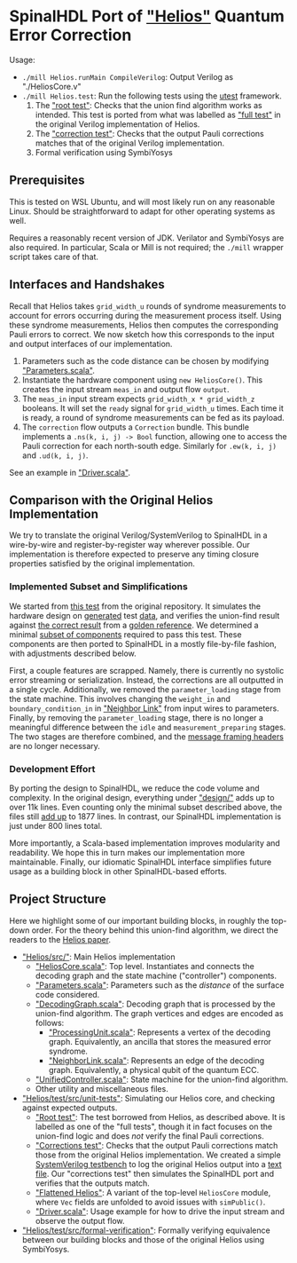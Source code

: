 # SpinalHDL Port of ["Helios"](https://github.com/NamiLiy/Helios_scalable_QEC) Quantum Error Correction

Usage:
* `./mill Helios.runMain CompileVerilog`: Output Verilog as "./HeliosCore.v"
* `./mill Helios.test`: Run the following tests using the [utest](https://github.com/com-lihaoyi/utest) framework.
    1. The ["root test"](./Helios/test/src/RootTest.scala): Checks that the union find algorithm works as intended.
    This test is ported from what was labelled as ["full test"](https://github.com/ethanlee515/Helios_scalable_QEC/blob/make-test/test_benches/full_tests/single_FPGA_FIFO_verification_test_rsc.sv) in the original Verilog implementation of Helios.
    1. The ["correction test"](./Helios/test/src/CorrectionTest.scala): Checks that the output Pauli corrections matches that of the original Verilog implementation.
    1. Formal verification using SymbiYosys

## Prerequisites

This is tested on WSL Ubuntu, and will most likely run on any reasonable Linux.
Should be straightforward to adapt for other operating systems as well.

Requires a reasonably recent version of JDK.
Verilator and SymbiYosys are also required.
In particular, Scala or Mill is not required;
the `./mill` wrapper script takes care of that.

## Interfaces and Handshakes

Recall that Helios takes `grid_width_u` rounds of syndrome measurements to account for errors occurring during the measurement process itself.
Using these syndrome measurements, Helios then computes the corresponding Pauli errors to correct.
We now sketch how this corresponds to the input and output interfaces of our implementation.
1. Parameters such as the code distance can be chosen by modifying ["Parameters.scala"](./Helios/src/Parameters.scala).
2. Instantiate the hardware component using `new HeliosCore()`. This creates the input stream `meas_in` and output flow `output`.
3. The `meas_in` input stream expects `grid_width_x * grid_width_z` booleans.
   It will set the `ready` signal for `grid_width_u` times.
   Each time it is ready, a round of syndrome measurements can be fed as its payload.
4. The `correction` flow outputs a `Correction` bundle.
   This bundle implements a `.ns(k, i, j) -> Bool` function, allowing one to access the Pauli correction for each north-south edge.
   Similarly for `.ew(k, i, j)` and `.ud(k, i, j)`.

See an example in ["Driver.scala"](./Helios/test/src/Driver.scala).

## Comparison with the Original Helios Implementation

We try to translate the original Verilog/SystemVerilog to SpinalHDL in a wire-by-wire and register-by-register way wherever possible.
Our implementation is therefore expected to preserve any timing closure properties satisfied by the original implementation.

### Implemented Subset and Simplifications

We started from [this test](https://github.com/ethanlee515/Helios_scalable_QEC/blob/make-test/test_benches/full_tests/single_FPGA_FIFO_verification_test_rsc.sv) from the original repository.
It simulates the hardware design on [generated](https://github.com/ethanlee515/Helios_scalable_QEC/blob/make-test/software_code/main.c) test [data](https://github.com/ethanlee515/Helios_scalable_QEC/blob/make-test/test_benches/test_data/input_data_3_rsc.txt), and verifies the union-find result against [the correct result](https://github.com/ethanlee515/Helios_scalable_QEC/blob/make-test/test_benches/test_data/output_data_3_rsc.txt) from a [golden reference](https://github.com/ethanlee515/Helios_scalable_QEC/blob/make-test/software_code/union_find.c).
We determined a minimal [subset of components](https://github.com/ethanlee515/Helios_scalable_QEC/blob/make-test/Makefile#L1-L8) required to pass this test.
These components are then ported to SpinalHDL in a mostly file-by-file fashion, with adjustments described below.

First, a couple features are scrapped.
Namely, there is currently no systolic error streaming or serialization.
Instead, the corrections are all outputted in a single cycle.
Additionally, we removed the `parameter_loading` stage from the state machine.
This involves changing the `weight_in` and `boundary_condition_in` in ["Neighbor Link"](https://github.com/ethanlee515/Helios_scalable_QEC/blob/make-test/design/channels/neighbor_link_internal_v2.v#L30-L31) from input wires to parameters.
Finally, by removing the `parameter_loading` stage, there is no longer a meaningful difference between the `idle` and `measurement_preparing` stages.
The two stages are therefore combined, and the [message framing headers](https://github.com/ethanlee515/Helios_scalable_QEC/blob/make-test/parameters/parameters.sv#L15-L17) are no longer necessary.

### Development Effort

By porting the design to SpinalHDL, we reduce the code volume and complexity.
In the original design, everything under ["design/"](https://github.com/ethanlee515/Helios_scalable_QEC/tree/make-test/design) adds up to over 11k lines.
Even counting only the minimal subset described above, the files still [add up](https://github.com/ethanlee515/Helios_scalable_QEC/blob/make-test/Makefile#L38-L39) to 1877 lines.
In contrast, our SpinalHDL implementation is just under 800 lines total.

More importantly, a Scala-based implementation improves modularity and readability.
We hope this in turn makes our implementation more maintainable.
Finally, our idiomatic SpinalHDL interface simplifies future usage as a building block in other SpinalHDL-based efforts.

## Project Structure

Here we highlight some of our important building blocks, in roughly the top-down order.
For the theory behind this union-find algorithm, we direct the readers to the [Helios paper](https://arxiv.org/abs/2301.08419).
* ["Helios/src/"](./Helios/src): Main Helios implementation
  * ["HeliosCore.scala"](./Helios/src/HeliosCore.scala): Top level.
    Instantiates and connects the decoding graph and the state machine ("controller") components.
  * ["Parameters.scala"](./Helios/src/Parameters.scala): Parameters such as the _distance_ of the surface code considered.
  * ["DecodingGraph.scala"](./Helios/src/DecodingGraph.scala): Decoding graph that is processed by the union-find algorithm.
    The graph vertices and edges are encoded as follows:
    * ["ProcessingUnit.scala"](./Helios/src/ProcessingUnit.scala): Represents a vertex of the decoding graph.
      Equivalently, an ancilla that stores the measured error syndrome.
    * ["NeighborLink.scala"](./Helios/src/NeighborLink.scala): Represents an edge of the decoding graph.
      Equivalently, a physical qubit of the quantum ECC.
  * ["UnifiedController.scala"](./Helios/src/UnifiedController.scala): State machine for the union-find algorithm.
  * Other utility and miscellaneous files.
* ["Helios/test/src/unit-tests"](./Helios/test/src): Simulating our Helios core, and checking against expected outputs.
  * ["Root test"](./Helios/test/src/RootTest.scala): The test borrowed from Helios, as described above.
    It is labelled as one of the "full tests", though it in fact focuses on the union-find logic and does *not* verify the final Pauli corrections.
  * ["Corrections test"](./Helios/test/src/CorrectionTest.scala): Checks that the output Pauli corrections match those from the original Helios implementation.
    We created a simple [SystemVerilog testbench](https://github.com/ethanlee515/Helios_scalable_QEC/blob/make-test/test_benches/full_tests/print_corrections.sv) to log the original Helios output into a [text file](https://github.com/ethanlee515/Helios_scalable_QEC/blob/make-test/test_benches/test_data/corrections.txt).
    Our "corrections test" then simulates the SpinalHDL port and verifies that the outputs match.
  * ["Flattened Helios"](./Helios/test/src/FlattenedHeliosCore.scala): A variant of the top-level `HeliosCore` module, where `Vec` fields are unfolded to avoid issues with `simPublic()`.
  * ["Driver.scala"](./Helios/test/src/Driver.scala): Usage example for how to drive the input stream and observe the output flow.
* ["Helios/test/src/formal-verification"](./Helios/test/src/formal-verification/): Formally verifying equivalence between our building blocks and those of the original Helios using SymbiYosys.
